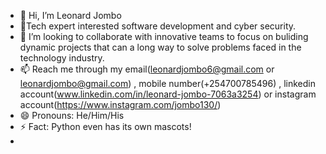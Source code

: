 - 👋 Hi, I’m Leonard Jombo
- 👀Tech expert interested  software development and cyber security.
- 💞️ I’m looking to collaborate with innovative teams to focus on buliding dynamic projects that can a long way to solve problems faced in the technology industry.
- 📫 Reach me through my email(leonardjombo6@gmail.com or leonardjombo@gmail.com) , mobile number(+254700785496) , linkedin account(www.linkedin.com/in/leonard-jombo-7063a3254)
or instagram account(https://www.instagram.com/jombo130/)
- 😄 Pronouns:  He/Him/His
- ⚡ Fact:
Python even has its own mascots!
-  
<!---
Maestros23/Maestros23 is a ✨ special ✨ repository because its `README.md` (this file) appears on your GitHub profile.
You can click the Preview link to take a look at your changes.
--->
